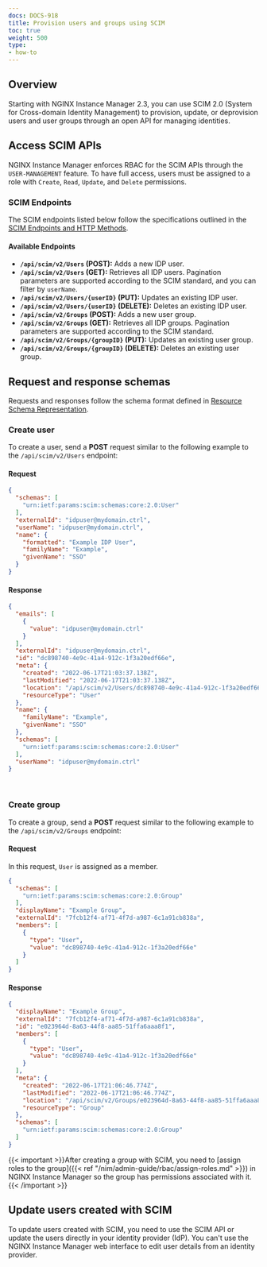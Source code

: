 ```yaml
---
docs: DOCS-918
title: Provision users and groups using SCIM
toc: true
weight: 500
type:
- how-to
---
```


## Overview

Starting with NGINX Instance Manager 2.3, you can use SCIM 2.0 (System for Cross-domain Identity Management) to provision, update, or deprovision users and user groups through an open API for managing identities.

## Access SCIM APIs

NGINX Instance Manager enforces RBAC for the SCIM APIs through the `USER-MANAGEMENT` feature. To have full access, users must be assigned to a role with `Create`, `Read`, `Update`, and `Delete` permissions.

### SCIM Endpoints

The SCIM endpoints listed below follow the specifications outlined in the [SCIM Endpoints and HTTP Methods](https://datatracker.ietf.org/doc/html/rfc7644#section-3.2).

#### Available Endpoints

- **`/api/scim/v2/Users` (POST):** Adds a new IDP user.
- **`/api/scim/v2/Users` (GET):** Retrieves all IDP users. Pagination parameters are supported according to the SCIM standard, and you can filter by `userName`.
- **`/api/scim/v2/Users/{userID}` (PUT):** Updates an existing IDP user.
- **`/api/scim/v2/Users/{userID}` (DELETE):** Deletes an existing IDP user.
- **`/api/scim/v2/Groups` (POST):** Adds a new user group.
- **`/api/scim/v2/Groups` (GET):** Retrieves all IDP groups. Pagination parameters are supported according to the SCIM standard.
- **`/api/scim/v2/Groups/{groupID}` (PUT):** Updates an existing user group.
- **`/api/scim/v2/Groups/{groupID}` (DELETE):** Deletes an existing user group.

## Request and response schemas

Requests and responses follow the schema format defined in [Resource Schema Representation](https://datatracker.ietf.org/doc/html/rfc7643#section-8.7.1).

### Create user

To create a user, send a **POST** request similar to the following example to the `/api/scim/v2/Users` endpoint:

#### Request

```json
{
  "schemas": [
    "urn:ietf:params:scim:schemas:core:2.0:User"
  ],
  "externalId": "idpuser@mydomain.ctrl",
  "userName": "idpuser@mydomain.ctrl",
  "name": {
    "formatted": "Example IDP User",
    "familyName": "Example",
    "givenName": "SSO"
  }
}
```

#### Response

```json
{
  "emails": [
    {
      "value": "idpuser@mydomain.ctrl"
    }
  ],
  "externalId": "idpuser@mydomain.ctrl",
  "id": "dc898740-4e9c-41a4-912c-1f3a20edf66e",
  "meta": {
    "created": "2022-06-17T21:03:37.138Z",
    "lastModified": "2022-06-17T21:03:37.138Z",
    "location": "/api/scim/v2/Users/dc898740-4e9c-41a4-912c-1f3a20edf66e",
    "resourceType": "User"
  },
  "name": {
    "familyName": "Example",
    "givenName": "SSO"
  },
  "schemas": [
    "urn:ietf:params:scim:schemas:core:2.0:User"
  ],
  "userName": "idpuser@mydomain.ctrl"
}
```

<br>

### Create group

To create a group, send a **POST** request similar to the following example to the `/api/scim/v2/Groups` endpoint:

#### Request

In this request, `User` is assigned as a member.

```json
{
  "schemas": [
    "urn:ietf:params:scim:schemas:core:2.0:Group"
  ],
  "displayName": "Example Group",
  "externalId": "7fcb12f4-af71-4f7d-a987-6c1a91cb838a",
  "members": [
    {
      "type": "User",
      "value": "dc898740-4e9c-41a4-912c-1f3a20edf66e"
    }
  ]
}
```

#### Response

```json
{
  "displayName": "Example Group",
  "externalId": "7fcb12f4-af71-4f7d-a987-6c1a91cb838a",
  "id": "e023964d-8a63-44f8-aa85-51ffa6aaa8f1",
  "members": [
    {
      "type": "User",
      "value": "dc898740-4e9c-41a4-912c-1f3a20edf66e"
    }
  ],
  "meta": {
    "created": "2022-06-17T21:06:46.774Z",
    "lastModified": "2022-06-17T21:06:46.774Z",
    "location": "/api/scim/v2/Groups/e023964d-8a63-44f8-aa85-51ffa6aaa8f1",
    "resourceType": "Group"
  },
  "schemas": [
    "urn:ietf:params:scim:schemas:core:2.0:Group"
  ]
}
```

{{< important >}}After creating a group with SCIM, you need to [assign roles to the group]({{< ref "/nim/admin-guide/rbac/assign-roles.md" >}}) in NGINX Instance Manager so the group has permissions associated with it.{{< /important >}}

## Update users created with SCIM

To update users created with SCIM, you need to use the SCIM API or update the users directly in your identity provider (IdP). You can't use the NGINX Instance Manager web interface to edit user details from an identity provider.
